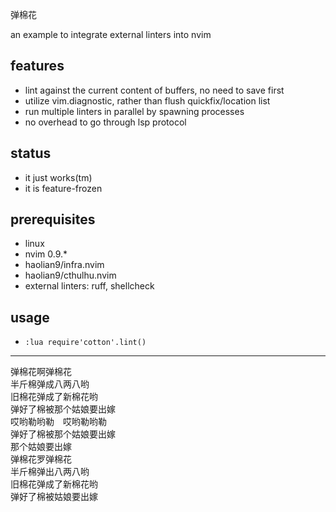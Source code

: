 弹棉花


an example to integrate external linters into nvim

## features
* lint against the current content of buffers, no need to save first
* utilize vim.diagnostic, rather than flush quickfix/location list
* run multiple linters in parallel by spawning processes
* no overhead to go through lsp protocol

## status
* it just works(tm)
* it is feature-frozen

## prerequisites
* linux
* nvim 0.9.*
* haolian9/infra.nvim
* haolian9/cthulhu.nvim
* external linters: ruff, shellcheck

## usage
* `:lua require'cotton'.lint()`

---

弹棉花啊弹棉花  
半斤棉弹成八两八哟  
旧棉花弹成了新棉花哟  
弹好了棉被那个姑娘要出嫁  
哎哟勒哟勒　哎哟勒哟勒  
弹好了棉被那个姑娘要出嫁  
那个姑娘要出嫁  
弹棉花罗弹棉花  
半斤棉弹出八两八哟  
旧棉花弹成了新棉花哟  
弹好了棉被姑娘要出嫁  
